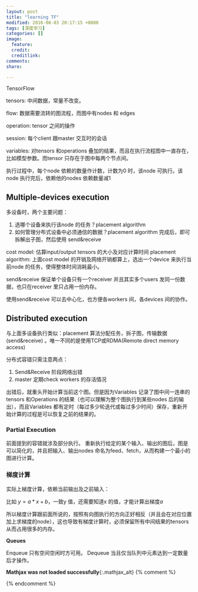 ```yaml
---
layout: post
title: "learning TF"
modified: 2016-08-03 20:17:15 +0800
tags: [深度学习]
categories: []
image:
  feature: 
  credit: 
  creditlink: 
comments: 
share: 

---
```


TensorFlow

tensors: 中间数据，常量不改变。

flow: 数据需要流转的图流程，而图中有nodes 和 edges

operation: tensor 之间的操作

session: 每个client 跟master 交互时的会话

variables: 对tensors 和operations 叠加的结果，而且在执行流程图中一直存在，比如模型参数。而tensor 只存在于图中每两个节点间。

执行过程中，每个node 依赖的数量作计数，计数为0 时，该node 可执行。该node 执行完后，依赖他的nodes 依赖数量减1


## Multiple-devices execution 

多设备时，两个主要问题：
1. 选哪个设备来执行该node 的任务？placement algorithm
2. 如何管理分布式设备中必须通信的数据？placement algorithm 完成后，即可拆解出子图，然后使用 send&receive 


cost model: 估算input/output tensors 的大小及对应计算时间
placement algorithm: 上面cost model 的开销及网络开销都算上，选出一个device 来执行当前node 的任务，使得整体时间消耗最小。

send&receive 保证单个设备只有一个receiver 并且其实多个users 发同一份数据，也只在receiver 里只占用一份内存。

使用send&receive 可以去中心化，也方便各workers 间，各devices 间的协作。


## Distributed execution

与上面多设备执行类似：placement 算法分配任务，拆子图，传输数据(send&receive) 。唯一不同的是使用TCP或RDMA(Remote direct memory access)

分布式容错只需注意两点：

1. Send&Receive 阶段网络出错
2. master 定期check workers 的存活情况

出错后，就重头开始计算当前这个图。但是因为Variables 记录了图中间一连串的tensors 和Operations 的结果（也可以理解为整个图执行到某些nodes 后的输出），而且Variables 都有定时（每过多少轮迭代或每过多少时间）保存，重新开始计算的过程是可以恢复之前的结果的。

### Partial Execution 

前面提到的容错就涉及部分执行。 重新执行给定的某个输入、输出的图后，图是可以简化的，并且把输入、输出nodes 命名为feed、fetch，从而构建一个最小的图进行计算。

### 梯度计算

实际上梯度计算，依赖当前输出及之前输入：

比如 $y = a*x + b$，一致y 值，还需要知道x 的值，才能计算出梯度$a$

所以梯度计算跟前面所说的，按照有向图执行的方向正好相反（并且会在对应位置加上求梯度的node），这也导致有梯度计算时，必须保留所有中间结果的tensors 从而占用很多的内存。


**Queues** 

Enqueue 只有空间空闲时方可用。
Dequeue 当且仅当队列中元素达到一定数量后才操作。


**Mathjax was not loaded successfully**{:.mathjax_alt} 
{% comment %}
<script type='text/x-mathjax-config'> MathJax.Hub.Config({ asciimath2jax: { delimiters: [['`','`']] }, tex2jax: {inlineMath: [['$', '$']], displayMath: [['$$', '$$']], processEscapes: true}});  </script>
<script type='text/javascript' src='http://cdn.mathjax.org/mathjax/latest/MathJax.js?config=TeX-MML-AM_HTMLorMML' async='async'></script>
{% endcomment %}

